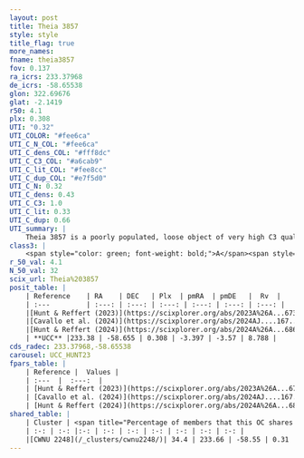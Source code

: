 ```yaml
---
layout: post
title: Theia 3857
style: style
title_flag: true
more_names: 
fname: theia3857
fov: 0.137
ra_icrs: 233.37968
de_icrs: -58.65538
glon: 322.69676
glat: -2.1419
r50: 4.1
plx: 0.308
UTI: "0.32"
UTI_COLOR: "#fee6ca"
UTI_C_N_COL: "#fee6ca"
UTI_C_dens_COL: "#fff8dc"
UTI_C_C3_COL: "#a6cab9"
UTI_C_lit_COL: "#fee8cc"
UTI_C_dup_COL: "#e7f5d0"
UTI_C_N: 0.32
UTI_C_dens: 0.43
UTI_C_C3: 1.0
UTI_C_lit: 0.33
UTI_C_dup: 0.66
UTI_summary: |
    Theia 3857 is a poorly populated, loose object of very high C3 quality. It was recently reported in the literature.<br><br>This is likely a unique object, which shares a moderate percentage of members with at least one previously reported entry.
class3: |
    <span style="color: green; font-weight: bold;">A</span><span style="color: green; font-weight: bold;">A</span>
r_50_val: 4.1
N_50_val: 32
scix_url: Theia%203857
posit_table: |
    | Reference    | RA    | DEC   | Plx  | pmRA  | pmDE   |  Rv  |
    | :---         | :---: | :---: | :---: | :---: | :---: | :---: |
    |[Hunt & Reffert (2023)](https://scixplorer.org/abs/2023A%26A...673A.114H) | 233.382 | -58.658 | 0.303 | -3.418 | -3.573 | 112.75 |
    |[Cavallo et al. (2024)](https://scixplorer.org/abs/2024AJ....167...12C) | 233.173 | -58.587 | 0.303 | -- | -- | -- |
    |[Hunt & Reffert (2024)](https://scixplorer.org/abs/2024A%26A...686A..42H) | 233.382 | -58.658 | 0.303 | -3.418 | -3.573 | 112.75 |
    | **UCC** |233.38 | -58.655 | 0.308 | -3.397 | -3.57 | 8.788 | 
cds_radec: 233.37968,-58.65538
carousel: UCC_HUNT23
fpars_table: |
    | Reference |  Values |
    | :---  |  :---:  |
    | [Hunt & Reffert (2023)](https://scixplorer.org/abs/2023A%26A...673A.114H) | `AV50=3.565, diffAV50=2.796, MOD50=12.507, logAge50=7.041` |
    | [Cavallo et al. (2024)](https://scixplorer.org/abs/2024AJ....167...12C) | `AV50=3.51, dMod50=13.14, logAge50=6.82, [Fe/H]50=0.5` |
    | [Hunt & Reffert (2024)](https://scixplorer.org/abs/2024A%26A...686A..42H) | `MassJ=1154.00` |
shared_table: |
    | Cluster | <span title="Percentage of members that this OC shares with the ones listed">%</span>   | RA   | DEC   | Plx   | pmRA  | pmDE  | Rv | UTI |
    | :-: | :-: |:-: | :-: | :-: | :-: | :-: | :-: | :-: |
    |[CWNU 2248](/_clusters/cwnu2248/)| 34.4 | 233.66 | -58.55 | 0.31 | -3.37 | -3.51 | -55.84 |0.11 |
---
```

